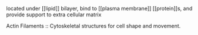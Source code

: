 located under [[lipid]] bilayer, bind to [[plasma membrane]] [[protein]]s, and provide support to extra cellular matrix

Actin Filaments :: Cytoskeletal structures for cell shape and movement.